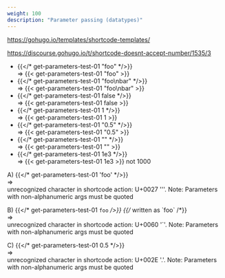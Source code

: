 ```yaml
---
weight: 100
description: "Parameter passing (datatypes)"
---
```


https://gohugo.io/templates/shortcode-templates/

https://discourse.gohugo.io/t/shortcode-doesnt-accept-number/1535/3   


*  {{</* get-parameters-test-01 "foo" */>}}    
  => {{< get-parameters-test-01 "foo" >}}
*  {{</* get-parameters-test-01 "foo\nbar" */>}}    
  => {{< get-parameters-test-01 "foo\nbar" >}}
*  {{</* get-parameters-test-01 false */>}}    
  => {{< get-parameters-test-01 false >}}
*  {{</* get-parameters-test-01 1     */>}}    
  => {{< get-parameters-test-01 1     >}}
*  {{</* get-parameters-test-01 "0.5" */>}}    
  => {{< get-parameters-test-01 "0.5" >}}
*  {{</* get-parameters-test-01 "" */>}}    
  => {{< get-parameters-test-01 "" >}}
*  {{</* get-parameters-test-01 1e3   */>}}    
  => {{< get-parameters-test-01 1e3    >}} not 1000
    
A) {{</* get-parameters-test-01 'foo' */>}}    
=>  
unrecognized character in shortcode action: U+0027 '''. Note:
Parameters with non-alphanumeric args must be quoted

B) {{</* get-parameters-test-01 `foo` */>}} {{/* written as \`foo\` /*}}  
=>  
unrecognized character in shortcode action: U+0060 '`'. Note:
Parameters with non-alphanumeric args must be quoted

C) {{</* get-parameters-test-01 0.5 */>}}    
=>  
unrecognized character in shortcode action: U+002E '.'. Note:
Parameters with non-alphanumeric args must be quoted
